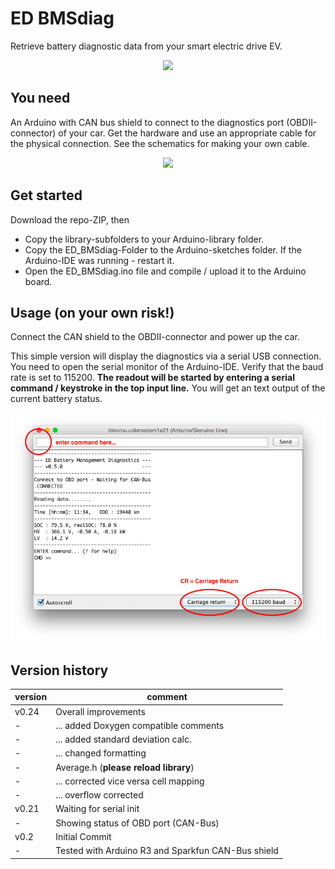 # ED BMSdiag
Retrieve battery diagnostic data from your smart electric drive EV.

 <p align="center">
 <img  src="https://raw.githubusercontent.com/MyLab-odyssey/ED_BMSdiag/master/pictures/ED_BMSdiag_example_data.png?token=ANltnDv45WNbnI5tdK5GTXsswYPnh61kks5W8nFpwA%3D%3D" />
 <p/>

## You need
An Arduino with CAN bus shield to connect to the diagnostics port (OBDII-connector) of your car. Get the hardware and use an appropriate cable for the physical connection. See the schematics for making your own cable.

<p align="center">
<img  src="https://raw.githubusercontent.com/MyLab-odyssey/ED_BMSdiag/master/pictures/Arduino%26CANbusShield.jpg?token=ANltnOgbz5LLS_DZFdx2z4qH653Vq6GQks5W8nDIwA%3D%3D" width="640"/>
<p/>

## Get started
Download the repo-ZIP, then

* Copy the library-subfolders to your Arduino-library folder.
* Copy the ED_BMSdiag-Folder to the Arduino-sketches folder. If the Arduino-IDE was running - restart it.
* Open the ED_BMSdiag.ino file and compile / upload it to the Arduino board.

## Usage (on your own risk!)
Connect the CAN shield to the OBDII-connector and power up the car.

This simple version will display the diagnostics via a serial USB connection. You need to open the serial monitor of the Arduino-IDE. Verify that the baud rate is set to 115200. **The readout will be started by entering a serial command / keystroke in the top input line.** You will get an text output of the current battery status.
<p align="center">
<img  src="https://raw.githubusercontent.com/MyLab-odyssey/ED_BMSdiag/master/pictures/Arduino%20-IDE_serial_monitor.png?token=ANltnE8Q_Cad764BoBn_TDdUdreMZXXiks5W8nT6wA%3D%3D" />
<p/>

## Version history
version  | comment
-------- | --------
v0.24    | Overall improvements
-        | ... added Doxygen compatible comments
-        | ... added standard deviation calc.
-        | ... changed formatting
-        | Average.h (**please reload library**)
-        | ... corrected vice versa cell mapping
-        | ... overflow corrected
v0.21    | Waiting for serial init
-        | Showing status of OBD port (CAN-Bus)
v0.2     | Initial Commit
-        | Tested with Arduino R3 and Sparkfun CAN-Bus shield
